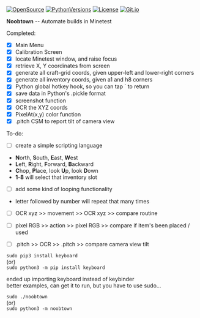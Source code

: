 [![OpenSource](https://img.shields.io/badge/Open-Source-orange.svg)](https://github.com/doyousketch2)  [![PythonVersions](https://img.shields.io/badge/Python-3.x-blue.svg)](https://www.python.org/)  [![License](https://img.shields.io/badge/license-AGPL-lightgrey.svg)](https://www.gnu.org/licenses/agpl-3.0.en.html)  [![Git.io](https://img.shields.io/badge/Git.io-fANWr-233139.svg)](https://git.io/fANWr) 

**Noobtown**  --  Automate builds in Minetest  

Completed:  
- [x] Main Menu  
- [x] Calibration Screen  
- [x] locate Minetest window, and raise focus  
- [x] retrieve X, Y coordinates from screen  
- [x] generate all craft-grid coords, given upper-left and lower-right corners  
- [x] generate all inventory coords, given a1 and h8 corners  
- [x] Python global hotkey hook, so you can tap \` to return  
- [x] save data in Python's .pickle format  
- [x] screenshot function  
- [x] OCR the XYZ coords  
- [x] PixelAt(x,y) color function  
- [x] .pitch CSM to report tilt of camera view  

To-do:  
- [ ] create a simple scripting language  
+ **N**orth, **S**outh, **E**ast, **W**est  
+ **L**eft, **R**ight, **F**orward, **B**ackward  
+ **C**hop, **P**lace, look **U**p, look **D**own  
+ **1**-**8** will select that inventory slot  
- [ ] add some kind of looping functionality  
+ letter followed by number will repeat that many times  
- [ ] OCR xyz >> movement >> OCR xyz >> compare routine  
- [ ] pixel RGB >> action >> pixel RGB >> compare if item's been placed / used  
- [ ] .pitch >> OCR >> .pitch >> compare camera view tilt  


`sudo pip3 install keyboard`  
(or)  
`sudo python3 -m pip install keyboard`  

ended up importing keyboard instead of keybinder  
better examples, can get it to run, but you have to use sudo...  

`sudo ./noobtown`  
(or)  
`sudo python3 -m noobtown`  
